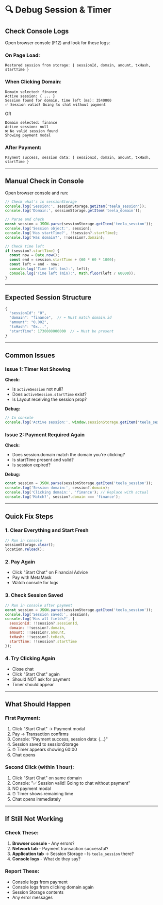 # 🔍 Debug Session & Timer

## Check Console Logs

Open browser console (F12) and look for these logs:

### On Page Load:
```
Restored session from storage: { sessionId, domain, amount, txHash, startTime }
```

### When Clicking Domain:
```
Domain selected: finance
Active session: { ... }
Session found for domain, time left (ms): 3540000
✅ Session valid! Going to chat without payment
```

OR

```
Domain selected: finance
Active session: null
❌ No valid session found
Showing payment modal
```

### After Payment:
```
Payment success, session data: { sessionId, domain, amount, txHash, startTime }
```

---

## Manual Check in Console

Open browser console and run:

```javascript
// Check what's in sessionStorage
console.log('Session:', sessionStorage.getItem('teela_session'));
console.log('Domain:', sessionStorage.getItem('teela_domain'));

// Parse and check
const session = JSON.parse(sessionStorage.getItem('teela_session'));
console.log('Session object:', session);
console.log('Has startTime?', !!session?.startTime);
console.log('Has domain?', !!session?.domain);

// Check time left
if (session?.startTime) {
  const now = Date.now();
  const end = session.startTime + (60 * 60 * 1000);
  const left = end - now;
  console.log('Time left (ms):', left);
  console.log('Time left (min):', Math.floor(left / 60000));
}
```

---

## Expected Session Structure

```javascript
{
  "sessionId": "0",
  "domain": "finance",  // ← Must match domain.id
  "amount": "0.002",
  "txHash": "0x...",
  "startTime": 1730000000000  // ← Must be present
}
```

---

## Common Issues

### Issue 1: Timer Not Showing
**Check:**
- Is `activeSession` not null?
- Does `activeSession.startTime` exist?
- Is Layout receiving the session prop?

**Debug:**
```javascript
// In console
console.log('Active session:', window.sessionStorage.getItem('teela_session'));
```

### Issue 2: Payment Required Again
**Check:**
- Does session.domain match the domain you're clicking?
- Is startTime present and valid?
- Is session expired?

**Debug:**
```javascript
const session = JSON.parse(sessionStorage.getItem('teela_session'));
console.log('Session domain:', session?.domain);
console.log('Clicking domain:', 'finance'); // Replace with actual
console.log('Match?', session?.domain === 'finance');
```

---

## Quick Fix Steps

### 1. Clear Everything and Start Fresh
```javascript
// Run in console
sessionStorage.clear();
location.reload();
```

### 2. Pay Again
- Click "Start Chat" on Financial Advice
- Pay with MetaMask
- Watch console for logs

### 3. Check Session Saved
```javascript
// Run in console after payment
const session = JSON.parse(sessionStorage.getItem('teela_session'));
console.log('Session saved:', session);
console.log('Has all fields?', {
  sessionId: !!session?.sessionId,
  domain: !!session?.domain,
  amount: !!session?.amount,
  txHash: !!session?.txHash,
  startTime: !!session?.startTime
});
```

### 4. Try Clicking Again
- Close chat
- Click "Start Chat" again
- Should NOT ask for payment
- Timer should appear

---

## What Should Happen

### First Payment:
1. Click "Start Chat" → Payment modal
2. Pay → Transaction confirms
3. Console: "Payment success, session data: {...}"
4. Session saved to sessionStorage
5. ⏰ Timer appears showing 60:00
6. Chat opens

### Second Click (within 1 hour):
1. Click "Start Chat" on same domain
2. Console: "✅ Session valid! Going to chat without payment"
3. NO payment modal
4. ⏰ Timer shows remaining time
5. Chat opens immediately

---

## If Still Not Working

### Check These:
1. **Browser console** - Any errors?
2. **Network tab** - Payment transaction successful?
3. **Application tab** → Session Storage - Is `teela_session` there?
4. **Console logs** - What do they say?

### Report These:
- Console logs from payment
- Console logs from clicking domain again
- Session Storage contents
- Any error messages
